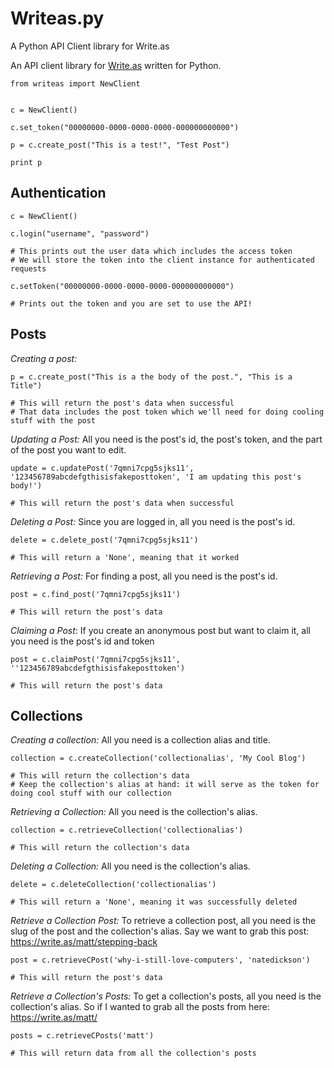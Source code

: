 # Writeas.py
A Python API Client library for Write.as 

An API client library for [Write.as](https://write.as) written for Python.

```
from writeas import NewClient


c = NewClient()

c.set_token("00000000-0000-0000-0000-000000000000")

p = c.create_post("This is a test!", "Test Post")

print p
```

## **Authentication**

```
c = NewClient()

c.login("username", "password")

# This prints out the user data which includes the access token
# We will store the token into the client instance for authenticated requests

c.setToken("00000000-0000-0000-0000-000000000000")

# Prints out the token and you are set to use the API!
```


## **Posts**

_Creating a post:_

```
p = c.create_post("This is a the body of the post.", "This is a Title")

# This will return the post's data when successful
# That data includes the post token which we'll need for doing cooling stuff with the post
```

_Updating a Post:_
All you need is the post's id, the post's token, and the part of the post you want to edit.

```
update = c.updatePost('7qmni7cpg5sjks11', '123456789abcdefgthisisfakeposttoken', 'I am updating this post's body!')

# This will return the post's data when successful
```

_Deleting a Post:_
Since you are logged in, all you need is the post's id.

```
delete = c.delete_post('7qmni7cpg5sjks11')

# This will return a 'None', meaning that it worked
```


_Retrieving a Post:_
For finding a post, all you need is the post's id.

```
post = c.find_post('7qmni7cpg5sjks11')

# This will return the post's data
```

_Claiming a Post_:
If you create an anonymous post but want to claim it, all you need is the post's id and token

```
post = c.claimPost('7qmni7cpg5sjks11', ''123456789abcdefgthisisfakeposttoken')

# This will return the post's data
```


## **Collections**

_Creating a collection:_ 
All you need is a collection alias and title.

```
collection = c.createCollection('collectionalias', 'My Cool Blog')

# This will return the collection's data
# Keep the collection's alias at hand: it will serve as the token for doing cool stuff with our collection
```

_Retrieving a Collection:_
All you need is the collection's alias.

```
collection = c.retrieveCollection('collectionalias')

# This will return the collection's data
```

_Deleting a Collection:_
All you need is the collection's alias.

```
delete = c.deleteCollection('collectionalias')

# This will return a 'None', meaning it was successfully deleted
```

_Retrieve a Collection Post:_
To retrieve a collection post, all you need is the slug of the post and the collection's alias. Say we want to grab this post: https://write.as/matt/stepping-back

```
post = c.retrieveCPost('why-i-still-love-computers', 'natedickson')

# This will return the post's data 
```

_Retrieve a Collection's Posts:_
To get a collection's posts, all you need is the collection's alias. So if I wanted to grab all the posts from here: https://write.as/matt/

```
posts = c.retrieveCPosts('matt')

# This will return data from all the collection's posts
```



